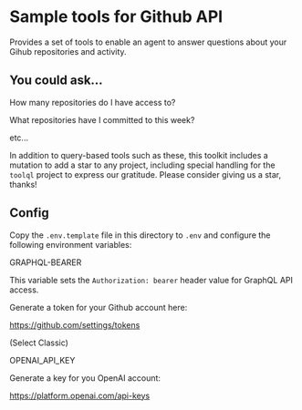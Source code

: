 # Sample tools for Github API

Provides a set of tools to enable an agent to answer questions about your Gihub repositories and activity.

## You could ask...

How many repositories do I have access to?

What repositories have I committed to this week?

etc...

In addition to query-based tools such as these, this toolkit includes a mutation to add a star to any project, including special handling for the `toolql` project to express our gratitude. Please consider giving us a star, thanks!

## Config

Copy the `.env.template` file in this directory to `.env` and configure the following environment variables:

GRAPHQL-BEARER

This variable sets the `Authorization: bearer` header value for GraphQL API access.

Generate a token for your Github account here:

https://github.com/settings/tokens

(Select Classic)

OPENAI_API_KEY

Generate a key for you OpenAI account:

https://platform.openai.com/api-keys
